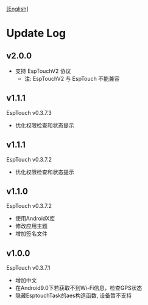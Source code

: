 [[English]](log-en.md)

# Update Log

## v2.0.0
- 支持 EspTouchV2 协议
    - 注: EspTouchV2 与 EspTouch 不能兼容

## v1.1.1
EspTouch v0.3.7.3
- 优化权限检查和状态提示

## v1.1.1
EspTouch v0.3.7.2
- 优化权限检查和状态提示

## v1.1.0
EspTouch v0.3.7.2
- 使用AndroidX库
- 修改应用主题
- 增加签名文件

## v1.0.0
EspTouch v0.3.7.1
- 增加中文
- 在Android9.0下若获取不到Wi-Fi信息，检查GPS状态
- 隐藏EsptouchTask的aes构造函数, 设备暂不支持
